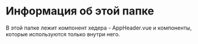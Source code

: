 # Информация об этой папке

В этой папке лежит компонент хедера - AppHeader.vue и компоненты, которые используются только внутри него.
